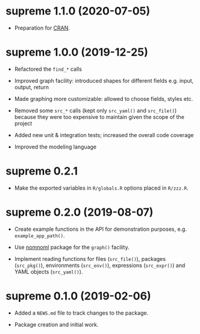 
# supreme 1.1.0 (2020-07-05)

+ Preparation for [CRAN](https://cran.r-project.org/package=supreme).


# supreme 1.0.0 (2019-12-25)

+ Refactored the `find_*` calls

+ Improved graph facility: introduced shapes for different fields e.g. input, output,
  return

+ Made graphing more customizable: allowed to choose fields, styles etc.

+ Removed some `src_*` calls (kept only `src_yaml()` and `src_file()`) because they
  were too expensive to maintain given the scope of the project

+ Added new unit & integration tests; increased the overall code coverage

+ Improved the modeling language


# supreme 0.2.1

+ Make the exported variables in `R/globals.R` options placed in `R/zzz.R`.


# supreme 0.2.0 (2019-08-07)

+ Create example functions in the API for demonstration purposes, e.g.
`example_app_path()`.

+ Use [nomnoml](https://cran.r-project.org/package=nomnoml) package for the `graph()`
facility.

+ Implement reading functions for files (`src_file()`), packages (`src_pkg()`),
environments (`src_env()`), expressions (`src_expr()`) and YAML objects
(`src_yaml()`).


# supreme 0.1.0 (2019-02-06)

+ Added a `NEWS.md` file to track changes to the package.

+ Package creation and initial work.

